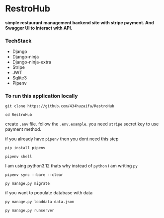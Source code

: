 # RestroHub
#### simple restaurant management backend site with stripe payment. And Swagger UI to interact with API.

### TechStack

- Django
- Django-ninja
- Django-ninja-extra
- Stripe
- JWT
- Sqlite3
- Pipenv

### To run this application locally

```
git clone https://github.com/434huzaifa/RestroHub
```

```
cd RestroHub
```

create `.env` file. follow the `.env.example`. you need `stripe` secret key to use payment method.

if you already have `pipenv` then you dont need this step

```
pip install pipenv
```

```
pipenv shell
```

I am using python3.12 thats why instead of `python` i am writing `py`

```
pipenv sync --bare --clear
```

```
py manage.py migrate
```

if you want to populate database with data

```
py manage.py loaddata data.json
```


```
py manage.py runserver
```